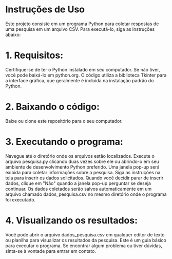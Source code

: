 # Instruções de Uso

Este projeto consiste em um programa Python para coletar respostas de uma pesquisa em um arquivo CSV. Para executá-lo, siga as instruções abaixo:

# 1. Requisitos:

Certifique-se de ter o Python instalado em seu computador. Se não tiver, você pode baixá-lo em python.org.
O código utiliza a biblioteca Tkinter para a interface gráfica, que geralmente é incluída na instalação padrão do Python.

# 2. Baixando o código:

Baixe ou clone este repositório para o seu computador.

# 3. Executando o programa:

Navegue até o diretório onde os arquivos estão localizados.
Execute o arquivo pesquisa.py clicando duas vezes sobre ele ou abrindo-o em seu ambiente de desenvolvimento Python preferido.
Uma janela pop-up será exibida para coletar informações sobre a pesquisa. Siga as instruções na tela para inserir os dados solicitados.
Quando você decidir parar de inserir dados, clique em "Não" quando a janela pop-up perguntar se deseja continuar.
Os dados coletados serão salvos automaticamente em um arquivo chamado dados_pesquisa.csv no mesmo diretório onde o programa foi executado.

# 4. Visualizando os resultados:

Você pode abrir o arquivo dados_pesquisa.csv em qualquer editor de texto ou planilha para visualizar os resultados da pesquisa.
Este é um guia básico para executar o programa. Se encontrar algum problema ou tiver dúvidas, sinta-se à vontade para entrar em contato.
